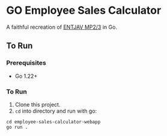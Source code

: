 # GO Employee Sales Calculator

A faithful recreation of [ENTJAV MP2/3](https://github.com/SEG31-ENTJAV-TeamDelitzFrancia/MP2-EmployeeSalesCalculator) in Go.

## To Run

### Prerequisites

- Go 1.22+

### To Run

1. Clone this project.
2. `cd` into directory and run with go:
```shell
cd employee-sales-calculator-webapp
go run .
```